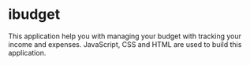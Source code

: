 # ibudget
This application help you with managing your budget with tracking your income and expenses. JavaScript, CSS and HTML are used to build this application. 

